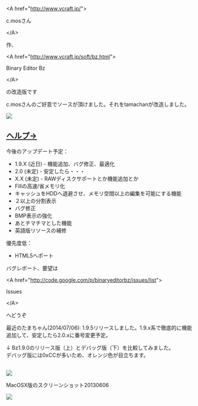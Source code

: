 

&lt;A href="http://www.vcraft.jp/"&gt;

c.mosさん

&lt;/A&gt;

作、

&lt;A href="http://www.vcraft.jp/soft/bz.html"&gt;

Binary Editor Bz

&lt;/A&gt;

の改造版です

c.mosさんのご好意でソースが頂けました。それをtamachanが改造しました。

[![](http://devil-tamachan.github.io/BZDoc/image/bzscratch6.png)](http://polopoloaria.blogspot.jp/2013/11/blog-post.html)

<h2><a href='http://devil-tamachan.github.io/BZDoc/'>ヘルプ→</a></h2>


今後のアップデート予定：
  * 1.9.X (近日) - 機能追加、バグ修正、最適化
  * 2.0 (未定) - 安定したら・・・
  * X.X (未定) - RAWディスクサポートとか機能追加とか
  * Fillの高速/省メモリ化
  * キャッシュをHDDへ退避させ、メモリ空間以上の編集を可能にする機能
  * ２以上の分割表示
  * バグ修正
  * BMP表示の強化
  * あとチマチマとした機能
  * 英語版リソースの補修

優先度低：
  * HTML5へポート

バグレポート、要望は

&lt;A href="http://code.google.com/p/binaryeditorbz/issues/list"&gt;

Issues

&lt;/A&gt;

へどうぞ


最近のたまちゃん(2014/07/06): 1.9.5リリースしました。1.9.x系で徹底的に機能追加して、安定したら2.0.xに番号変更予定。
<br />

<p>
↓ Bz1.9.0のリリース版（上）とデバッグ版（下）を比較してみました。<br>
デバッグ版には0xCCが多いため、オレンジ色が目立ちます。<br>
<br>
</p>

<img src='http://binaryeditorbz.googlecode.com/git/HP/scr20131108.png'>

<p>
MacOSX版のスクリーンショット20130606<br>
</p>
<img src='http://binaryeditorbz.googlecode.com/git-history/d46b838ca6495e5a357f5b0a49a143e808238499/HP/macalpha20130606.png'>